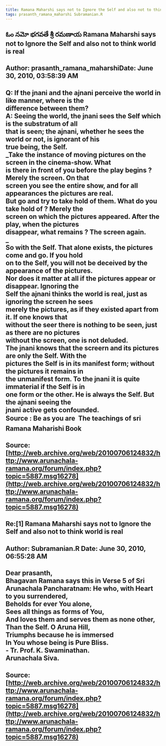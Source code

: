 ```yaml
--- 
title: Ramana Maharshi says not to Ignore the Self and also not to think world is real   
tags: prasanth_ramana_maharshi Subramanian.R  
---  
```

## ఓం నమో భగవతే శ్రీ రమణాయ Ramana Maharshi says not to Ignore the Self and also not to think world is real  
Author: prasanth_ramana_maharshiDate: June 30, 2010, 03:58:39 AM  
---  
Q: If the jnani and the ajnani perceive the world in like manner, where is the  
difference between them?   
A: Seeing the world, the jnani sees the Self which is the substratum of all  
that is seen; the ajnani, whether he sees the world or not, is ignorant of his  
true being, the Self.   
 _Take the instance of moving pictures on the screen in the cinema-show. What  
is there in front of you before the play begins ? Merely the screen. On that  
screen you see the entire show, and for all appearances the pictures are real.  
But go and try to take hold of them. What do you take hold of ? Merely the  
screen on which the pictures appeared. After the play, when the pictures  
disappear, what remains ? The screen again.   
_   
 **So with the Self. That alone exists, the pictures come and go. If you hold  
on to the Self, you will not be deceived by the appearance of the pictures.  
Nor does it matter at all if the pictures appear or disappear. Ignoring the  
Self the ajnani thinks the world is real, just as ignoring the screen he sees  
merely the pictures, as if they existed apart from it.** If one knows that  
without the seer there is nothing to be seen, just as there are no pictures  
without the screen, one is not deluded.   
The jnani knows that the screern and its pictures are only the Self. With the  
pictures the Self is in its manifest form; without the pictures it remains in  
the unmanifest form. **To the jnani it is quite immaterial if the Self is in  
one form or the other. He is always the Self.** But the ajnani seeing the  
jnani active gets confounded.   
 **Source** : Be as you are  The teachings of sri Ramana Maharishi Book
 ---  
Source:[http://web.archive.org/web/20100706124832/http://www.arunachala-ramana.org/forum/index.php?topic=5887.msg16278](http://web.archive.org/web/20100706124832/http://www.arunachala-ramana.org/forum/index.php?topic=5887.msg16278)   
---  

## Re:[1] Ramana Maharshi says not to Ignore the Self and also not to think world is real  
Author: Subramanian.R       Date: June 30, 2010, 06:55:28 AM  
---  
Dear prasanth,   
Bhagavan Ramana says this in Verse 5 of Sri Arunachala Pancharatnam: He who, with Heart to you surrendered,   
Beholds for ever You alone,   
Sees all things as forms of You,   
And loves them and serves them as none other,   
Than the Self. O Aruna Hill,   
Triumphs because he is immersed   
In You whose being is Pure Bliss.   
 \- Tr. Prof. K. Swaminathan.   
Arunachala Siva.
 ---  
Source:[http://web.archive.org/web/20100706124832/http://www.arunachala-ramana.org/forum/index.php?topic=5887.msg16278](http://web.archive.org/web/20100706124832/http://www.arunachala-ramana.org/forum/index.php?topic=5887.msg16278)   
---  

